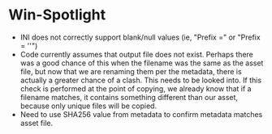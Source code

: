 # Win-Spotlight

* INI does not correctly support blank/null values (ie, "Prefix =" or "Prefix = ''")
* Code currently assumes that output file does not exist. Perhaps there was a good chance of this when the filename was the same as the asset file, but now that we are renaming them per the metadata, there is actually a greater chance of a clash. This needs to be looked into. If this check is performed at the point of copying, we already know that if a filename matches, it contains something different than our asset, because only unique files will be copied.
* Need to use SHA256 value from metadata to confirm metadata matches asset file.
